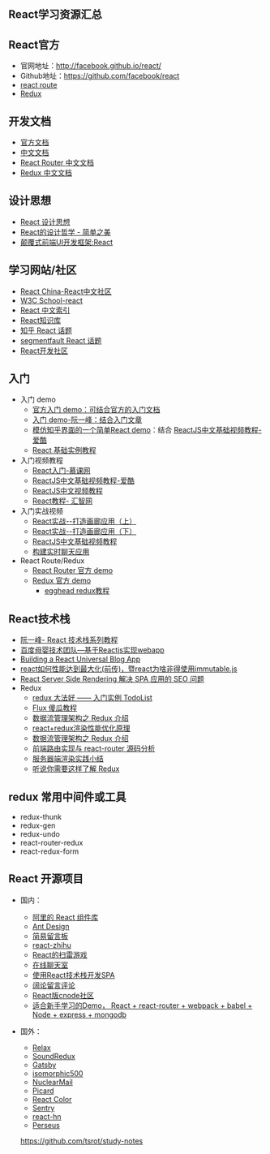 ## React学习资源汇总

## React官方

- 官网地址：http://facebook.github.io/react/
- Github地址：https://github.com/facebook/react
- [react route](https://github.com/ReactTraining/react-router)
- [Redux](https://redux.js.org/)

## 开发文档

- [官方文档](https://facebook.github.io/react/docs/hello-world.html)
- [中文文档](https://doc.react-china.org/)
- [React Router 中文文档](https://react-guide.github.io/react-router-cn/)
- [Redux 中文文档](https://cn.redux.js.org/index.html)

## 设计思想

- [React 设计思想](https://github.com/react-guide/react-basic)
- [React的设计哲学 - 简单之美](http://www.infoq.com/cn/articles/react-art-of-simplity/)
- [颠覆式前端UI开发框架:React](http://www.infoq.com/cn/articles/subversion-front-end-ui-development-framework-react/)

## 学习网站/社区

- [React China-React中文社区](http://react-china.org/)
- [W3C School-react](https://www.w3cschool.cn/search?w=react)
- [React 中文索引](http://nav.react-china.org/)
- [React知识库](http://lib.csdn.net/base/react)
- [知乎 React 话题](https://www.zhihu.com/topic/20013159/hot)
- [segmentfault React 话题](https://segmentfault.com/t/react.js)
- [React开发社区](https://react.ctolib.com/)

## 入门

- 入门 demo
  - [官方入门 demo：可结合官方的入门文档](https://reactjs.org/tutorial/tutorial.html)
  - [入门 demo-阮一峰：结合入门文章](https://github.com/ruanyf/react-demos)
  - [模仿知乎界面的一个简单React demo](https://github.com/tsrot/react-zhihu)：结合 [ReactJS中文基础视频教程-爱酷](http://www.icoolxue.com/album/show/262)
  - [React 基础实例教程](https://www.cnblogs.com/imwtr/p/6278968.html)
- 入门视频教程
  - [React入门-慕课网](http://www.imooc.com/learn/504)
  - [ReactJS中文基础视频教程-爱酷](http://www.icoolxue.com/album/show/262)
  - [ReactJS中文视频教程](http://react-china.org/t/reactjs/584)
  - [React教程- 汇智网](http://www.hubwiz.com/course/552762019964049d1872fc88/?ch=alloyteam)
- 入门实战视频
  - [React实战--打造画廊应用（上）](http://www.imooc.com/learn/507)
  - [React实战--打造画廊应用（下）](http://www.imooc.com/learn/652)
  - [ReactJS中文基础视频教程](http://zexeo.com/course/56753a22b2b8de861c0d281a)
  - [构建实时聊天应用](http://zexeo.com/course/5672c2bd52b470c02bc28b6c)
- React Route/Redux
  - [React Router 官方 demo](https://github.com/reactjs/react-router-tutorial/tree/master/lessons)
  - [Redux 官方 demo](https://github.com/reduxjs/redux/tree/master/examples)
    - [egghead redux教程](https://egghead.io/courses/getting-started-with-redux)

## React技术栈

- [阮一峰- React 技术栈系列教程](http://www.ruanyifeng.com/blog/2016/09/react-technology-stack.html)
- [百度母婴技术团队—基于Reactjs实现webapp](https://github.com/my-fe/wiki/issues/1)
- [Building a React Universal Blog App](https://www.sitepoint.com/building-a-react-universal-blog-app-a-step-by-step-guide/)
- [react如何性能达到最大化(前传)，暨react为啥非得使用immutable.js](https://segmentfault.com/a/1190000004290333)
- [React Server Side Rendering 解决 SPA 应用的 SEO 问题](https://blog.coding.net/blog/React-Server-Side-Rendering-for-SPA-SEO)
- Redux
  - [redux 大法好 —— 入门实例 TodoList](http://qiutc.me/post/redux-%E5%A4%A7%E6%B3%95%E5%A5%BD-%E2%80%94%E2%80%94-%E5%85%A5%E9%97%A8%E5%AE%9E%E4%BE%8B-TodoList.html)
  - [Flux 傻瓜教程](https://zhuanlan.zhihu.com/p/19900243?columnSlug=FrontendMagazine)
  - [数据流管理架构之 Redux 介绍](http://www.alloyteam.com/2015/09/react-redux/)
  - [react+redux渲染性能优化原理](http://foio.github.io/react-redux-performance-boost/)
  - [数据流管理架构之 Redux 介绍](http://www.alloyteam.com/2015/09/react-redux/)
  - [前端路由实现与 react-router 源码分析](http://www.alloyteam.com/2016/05/router/)
  - [服务器端渲染实践小结](http://www.alloyteam.com/2015/10/8783/)
  - [听说你需要这样了解 Redux](https://github.com/rccoder/blog/issues/18)

## redux 常用中间件或工具
  
- redux-thunk
- redux-gen
- redux-undo
- react-router-redux
- react-redux-form

## React 开源项目

- 国内：
  - [阿里的 React 组件库](https://github.com/react-component)
  - [Ant Design](https://github.com/ant-design/ant-design)
  - [简易留言板](https://github.com/tsrot/react-demo)
  - [react-zhihu](https://github.com/tsrot/react-zhihu)
  - [React的扫雷游戏](https://github.com/cjohansen/react-sweeper)
  - [在线聊天室](https://github.com/redsx/CR)
  - [使用React技术栈开发SPA](https://github.com/JasonBai007/reactSPA)
  - [阔论留言评论](https://github.com/NumerHero/kuolun)
  - [React版cnode社区](https://github.com/lzxb/react-cnode)
  - [适合新手学习的Demo， React + react-router + webpack + babel + Node + express + mongodb](https://github.com/rongchanghai/justForYou)
- 国外：
  - [Relax](https://github.com/relax/relax)
  - [SoundRedux](https://github.com/andrewngu/sound-redux/)
  - [Gatsby](https://github.com/gatsbyjs/gatsby)
  - [isomorphic500](https://github.com/gpbl/isomorphic500)
  - [NuclearMail](https://github.com/ianobermiller/nuclearmail)
  - [Picard](https://github.com/Automattic/Picard)
  - [React Color](https://github.com/casesandberg/react-color)
  - [Sentry](https://github.com/getsentry/sentry/)
  - [react-hn](https://github.com/insin/react-hn)
  - [Perseus](https://github.com/khan/perseus)
  
  https://github.com/tsrot/study-notes
